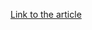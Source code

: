 [Link to the article](https://www.proofpoint.com/us/blog/threat-insight/security-brief-royal-mail-lures-deliver-open-source-prince-ransomware)
